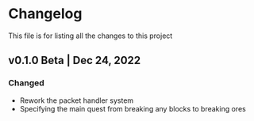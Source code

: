 # Changelog
This file is for listing all the changes to this project

## v0.1.0 Beta | Dec 24, 2022
### Changed
- Rework the packet handler system
- Specifying the main quest from breaking any blocks to breaking ores